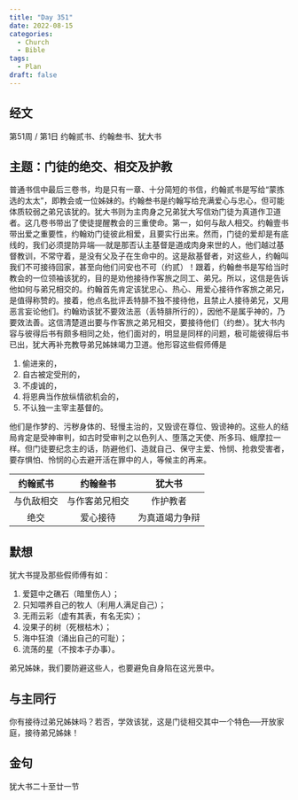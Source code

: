 ```yaml
---
title: "Day 351"
date: 2022-08-15
categories:
  - Church
  - Bible
tags:
  - Plan
draft: false
---
```


## 经文
第51周 / 第1日 约翰贰书、约翰叁书、犹大书

## 主题：门徒的绝交、相交及护教
普通书信中最后三卷书，均是只有一章、十分简短的书信，约翰贰书是写给“蒙拣选的太太”，即教会或一位姊妹的。约翰叁书是约翰写给充满爱心与忠心，但可能体质较弱之弟兄该犹的。犹大书则为主肉身之兄弟犹大写信劝门徒为真道作卫道者。这几卷书带出了使徒提醒教会的三重使命。第一，如何与敌人相交。约翰壹书带出爱之重要性，约翰劝门徒彼此相爱，且要实行出来。然而，门徒的爱却是有底线的，我们必须提防异端──就是那否认主基督是道成肉身来世的人，他们越过基督教训，不常守着，是没有父及子在生命中的。这是敌基督者，对这些人，约翰叫我们不可接待回家，甚至向他们问安也不可（约贰）！跟着，约翰叁书是写给当时教会的一位领袖该犹的，目的是劝他接待作客旅之同工、弟兄。所以，这信是告诉他如何与弟兄相交的。约翰首先肯定该犹忠心、热心、用爱心接待作客旅之弟兄，是值得称赞的。接着，他点名批评丢特腓不独不接待他，且禁止人接待弟兄，又用恶言妄论他们。约翰劝该犹不要效法恶（丢特腓所行的），因他不是属乎神的，乃要效法善。这信清楚道出要与作客旅之弟兄相交，要接待他们（约叁）。犹大书内容与彼得后书有颇多相同之处，他们面对的，明显是同样的问题，极可能彼得后书已出，犹大再补充教导弟兄姊妹竭力卫道。他形容这些假师傅是

1. 偷进来的，
2. 自古被定受刑的，
3. 不虔诚的，
4. 将恩典当作放纵情欲机会的，
5. 不认独一主宰主基督的。

他们是作梦的、污秽身体的、轻慢主治的，又毁谤在尊位、毁谤神的。这些人的结局肯定是受神审判，如古时受审判之以色列人、堕落之天使、所多玛、蛾摩拉一样。但门徒要纪念主的话，防避他们、造就自己、保守主爱、怜悯、抢救受害者，要存惧怕、怜悯的心去避开活在罪中的人，等候主的再来。

|  约翰贰书   |   约翰叁书    |    犹大书    |
|:-------:|:---------:|:---------:|
|  与仇敌相交  |  与作客弟兄相交  |   作护教者    |
|   绝交    |   爱心接待    |  为真道竭力争辩  |

## 默想
犹大书提及那些假师傅有如：

1. 爱筵中之礁石（暗里伤人）；
2. 只知喂养自己的牧人（利用人满足自己）；
3. 无雨云彩（虚有其表，有名无实）；
4. 没果子的树（死根枯木）；
5. 海中狂浪（涌出自己的可耻）；
6. 流荡的星（不按本子办事）。

弟兄姊妹，我们要防避这些人，也要避免自身陷在这光景中。

## 与主同行
你有接待过弟兄姊妹吗？若否，学效该犹，这是门徒相交其中一个特色──开放家庭，接待弟兄姊妹！

## 金句
犹大书二十至廿一节

[comment]: <> (## 附录)

